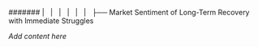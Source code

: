 ####### |   |   |   |   |   |   ├── Market Sentiment of Long-Term Recovery with Immediate Struggles

*Add content here*